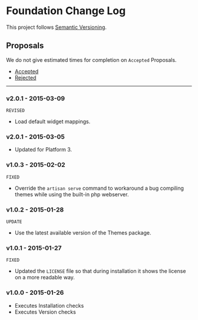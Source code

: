 # Foundation Change Log

This project follows [Semantic Versioning](CONTRIBUTING.md).

## Proposals

We do not give estimated times for completion on `Accepted` Proposals.

- [Accepted](https://github.com/cartalyst/platform-foundation/labels/Accepted)
- [Rejected](https://github.com/cartalyst/platform-foundation/labels/Rejected)

---

### v2.0.1 - 2015-03-09

`REVISED`

- Load default widget mappings.

### v2.0.1 - 2015-03-05

- Updated for Platform 3.

### v1.0.3 - 2015-02-02

`FIXED`

- Override the `artisan serve` command to workaround a bug compiling themes while using the built-in php webserver.

### v1.0.2 - 2015-01-28

`UPDATE`

- Use the latest available version of the Themes package.

### v1.0.1 - 2015-01-27

`FIXED`

- Updated the `LICENSE` file so that during installation it shows the license on a more readable way.

### v1.0.0 - 2015-01-26

- Executes Installation checks
- Executes Version checks
